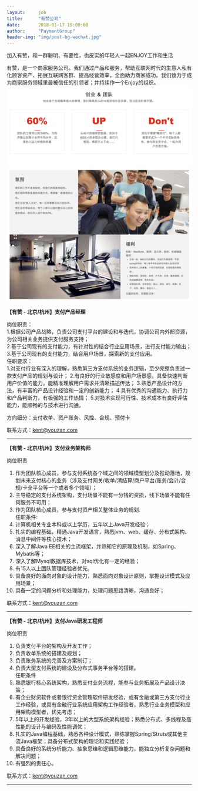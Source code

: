 ```yaml
---                           
layout:     job                                                
title:      "有赞公司"                                                                               
date:       2018-01-17 19:00:00                                                                               
author:     "PaymentGroup"                                                                         
header-img: "img/post-bg-wechat.jpg"                                         
---
```


加入有赞，和一群聪明、有要性，也皮实的年轻人一起ENJOY工作和生活

有赞，是一个商家服务公司。我们通过产品和服务，帮助互联网时代的生意人私有化顾客资产、拓展互联网客群、提高经营效率，全面助力商家成功。我们致力于成为商家服务领域里最被信任的引领者；并持续作一个Enjoy的组织。
![20180116_104024](/img/job/youzan1.png)   
![20180116_104024](/img/job/youzan3.png)  

**【有赞 - 北京/杭州】支付产品经理**  

岗位职责：  
1.根据公司产品战略，负责公司支付平台的建设和与迭代，协调公司内外部资源，为公司相关业务提供支付服务支持；  
2.基于公司现有的支付能力，有针对性的结合行业应用场景，进行支付能力输出；  
3.基于公司现有的支付能力，结合用户场景，探索新的支付应用。  
任职要求：  
1.对支付行业有深入的理解，熟悉第三方支付系统的业务逻辑，至少完整负责过一款支付产品的规划与设计；
2.有良好的行业敏感度和用户场景感，具备快速判断用户价值的能力，能精准理解用户需求并清晰描述传达；
3.熟悉产品设计的方法，有丰富的产品设计经验和一定的创新能力；
4.具有优秀的沟通能力、执行力和产品判断力，有极强的工作热情；
5.对技术实现可行性、技术成本有良好评估能力，能顺畅的与技术进行沟通。

方向细分：支付收单、资产账务、风控、合规、预付卡  

联系方式：kent@youzan.com

--- 

**【有赞 - 北京/杭州】支付业务架构师**  

岗位职责
1. 作为团队核心成员，参与支付系统各个域之间的领域模型划分及推动落地，规划未来支付核心的业务（涉及支付网关/收单/清结算/商户平台/账务/会计/合规/卡全平台等一个或者多个领域）；  
2. 主导稳定的支付系统架构，支付场景不能有一分钱的资损，线下场景不能有任何服务不可用；  
3. 作为团队核心成员，参与支付资产相关整体业务的规划.  
任职条件:  
1. 计算机相关专业本科或以上学历，五年以上Java开发经验；  
2. 扎实的编程基础，精通Java开发语言，熟悉jvm、web、缓存、分布式架构、消息中间件等核心技术；  
3. 深入了解Java EE相关的主流框架，并熟知它的原理及机制，如Spring、Mybatis等；  
4. 深入了解Mysql数据库技术，对sql优化有一定的经验；                                                                                                           
5. 有15人以上团队管理经验者优先。  
6. 具备良好的面向对象的设计能力，熟悉面向对象设计原则，掌握设计模式及应用场景；  
7. 具备一定的问题分析和处理能力，处理问题思路清晰，沟通良好；  

联系方式：kent@youzan.com

---

**【有赞 - 北京/杭州】支付Java研发工程师**  

岗位职责  
1. 负责支付平台的架构及开发工作；  
2. 负责收单系统的搭建及规划；  
3. 负责账务系统的完善及方案制订；  
4. 负责大型支付系统的建设及分布式事务平台等的搭建。  
任职条件  
1. 熟悉银行核心系统架构，熟悉支付业务流程，能参与业务拓展及产品设计决策；  
2. 有企业财资软件或者银行资金管理软件研发经验，或有金融或第三方支付行业工作经验，或具有金融行业系统应用架构工作经验者，熟悉行业业务模型和应用架构模型者，优先考虑；  
3. 5年以上的开发经验，3年以上的大型系统架构经验；熟悉分布式、多线程及高性能的设计与编码及性能调优；  
4. 扎实的Java编程基础，熟悉各种设计模式，熟练掌握Spring/Struts或其他主流Java框架；具备分布式架构的理论和实践经验；  
5. 具备良好的系统分析能力、抽象思维和逻辑思维能力，能独立分析复杂问题和解决问题；  
6. 有强烈的责任心。  

联系方式：kent@youzan.com  

----






